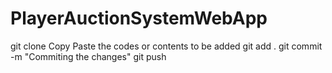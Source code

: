 # PlayerAuctionSystemWebApp


git clone <url-of-repository>
Copy Paste the codes or contents to be added
git add .
git commit -m "Commiting the changes"
git push